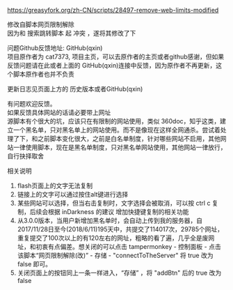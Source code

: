 https://greasyfork.org/zh-CN/scripts/28497-remove-web-limits-modified

修改自脚本网页限制解除<br>
因为和 搜索跳转脚本 起 冲突 ，遂将其修改了下


问题Github反馈地址: GitHub(qxin)<br>
项目原作者为 cat7373, 项目主页，可以去原作者的主页或者github感谢，但如果反馈问题请在此或者上面的 GitHub(qxin)连接中反馈，因为原作者不再更新，这个脚本原作者也并不负责


更新日志见页面上方的 历史版本或者GitHub(qxin)


有问题欢迎反馈。<br>
如果反馈具体网站的话请必要带上网址<br>
源脚本有个很大的坑，应该只在有限制的网站使用，类似 360doc，知乎这类，建立一个黑名单，只对黑名单上的网站使用。而不是像现在这样全网通杀。尝试着处理了下，和之前脚本变化很大，之前是白名单制度，针对哪些网站不启用，其他网站一律使用脚本，现在是黑名单制度，只对黑名单网站使用，其他网站一律放行，自行抉择取舍


相关说明<br>
1. flash页面上的文字无法复制<br>
2. 链接上的文字可以通过按住alt键进行选择<br>
3. 某些网站可以选择，但当右击复制时，文字选择会被取消，可以按 ctrl c 复制，后续会根据 inDarkness 的建议 增加快捷键复制的相关功能<br>
4. 从3.0.0版本，当用户新增加黑名单时，会自动上传到我的服务器，自2017/11/28日至今(2018/6/11)195天中，共提交了114017次，29785个网址，重复提交了100次以上的有120左右的网址，粗略的看了遍，几乎全是废网址，和初衷有点偏差。想关闭的可以点击 tampermonkey - 控制面板 - 点击该脚本“网页限制解除(改)” - 存储 - "connectToTheServer" 将 true 改为 false 即可。<br>
5. 关闭页面上的按钮同上一条一样进入，“存储” ，将 "addBtn" 后的 true 改为 false
